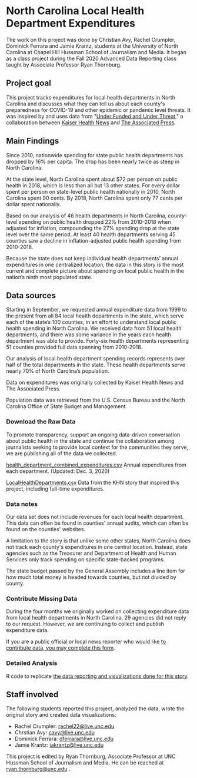# North Carolina Local Health Department Expenditures

The work on this project was done by Christian Avy, Rachel Crumpler, Dominick Ferrara and Jamie Krantz, students at the University of North Carolina at Chapel Hill Hussman School of Journalism and Media. It began as a class project during the Fall 2020 Advanced Data Reporting class taught by Associate Professor Ryan Thornburg.

## Project goal

This project tracks expenditures for local health departments in North Carolina and discusses what they can tell us about each county's preparedness for COVID-19 and other epidemic or pandemic level threats. It was inspired by and uses data from "[Under Funded and Under Threat](https://github.com/khnews/2020-underfunded-under-threat-data)," a collaboration between [Kaiser Health News](https://khn.org/about-us/) and [The Associated Press](https://www.ap.org/about/news-values-and-principles/).

## Main Findings
Since 2010, nationwide spending for state public health departments has dropped by 16% per capita. The drop has been nearly twice as steep in North Carolina. 
 
At the state level, North Carolina spent about $72 per person on public health in 2018, which is less than all but 13 other states. For every dollar spent per person on state-level public health nationally in 2010, North Carolina spent 90 cents. By 2018, North Carolina spent only 77 cents per dollar spent nationally.

Based on our analysis of 46 health departments in North Carolina, county-level spending on public health dropped 22% from 2010-2018 when adjusted for inflation, compounding the 27% spending drop at the state level over the same period. At least 40 health departments serving 45 counties saw a decline in inflation-adjusted public health spending from 2010-2018.

Because the state does not keep individual health departments’ annual expenditures in one centralized location, the data in this story is the most current and complete picture about spending on local public health in the nation’s ninth most populated state.


## Data sources
Starting in September, we requested annual expenditure data from 1999 to the present from all 84 local health departments in the state, which serve each of the state’s 100 counties, in an effort to understand local public health spending in North Carolina. We received data from 51 local health departments, and there was some variance in the years each health department was able to provide. Forty-six health departments representing 51 counties provided full data spanning from 2010-2018.
 
Our analysis of local health department spending records represents over half of the total departments in the state. These health departments serve nearly 70% of North Carolina’s population.

Data on expenditures was originally collected by Kaiser Health News and The Associated Press.

Population data was retrieved from the U.S. Census Bureau and the North Carolina Office of State Budget and Management.


### Download the Raw Data
To promote transparency, support an ongoing data-driven conversation about public health in the state and continue the collaboration among journalists seeking to provide local context for the communities they serve, we are publishing all of the data we collected. 

[health_department_combined_expenditures.csv](https://github.com/carolinadatadesk/NC-Public-Health-Data/blob/master/data/handmade/health_department_combined_expenditures.csv)
  Annual expenditures from each department. (Updated: Dec. 3, 2020)
  
[LocalHealthDepartments.csv](https://github.com/carolinadatadesk/NC-Public-Health-Data/blob/master/data/handmade/LocalHealthDepartments.csv)
    Data from the KHN story that inspired this project, including full-time expenditures.


### Data notes

Our data set does not include revenues for each local health department. This data can often be found in counties' annual audits, which can often be found on the counties' websites.

A limitation to the story is that unlike some other states, North Carolina does not track each county's expenditures in one central location. Instead, state agencies such as the Treasurer and Department of Health and Human Services only track spending on specific state-backed programs. 

The state budget passed by the General Assembly includes a line item for how much total money is headed towards counties, but not divided by county.

### Contribute Missing Data
During the four months we originally worked on collecting expenditure data from local health departments in North Carolina, 29 agencies did not reply to our request. However, we are continuing to collect and publish expenditure data.

If you are a public official or local news reporter who would like [to contribute data, you may complete this form](https://forms.gle/7uXxZhSKpYcp5CAX6).

### Detailed Analysis
R code to replicate [the data reporting and visualizations done for this story](https://carolinadatadesk.github.io/NC-Public-Health-Data/).

## Staff involved
The following students reported this project, analyzed the data, wrote the original story and created data visualizations:

* Rachel Crumpler: rachel22@live.unc.edu
* Chrstian Avy: cavy@live.unc.edu
* Dominick Ferrara: dferrara@live.unc.edu
* Jamie Krantz: jakrantz@live.unc.edu

This project is edited by Ryan Thornburg, Associate Professor at UNC Hussman School of Journalism and Media. He can be reached at ryan.thornburg@unc.edu . 
